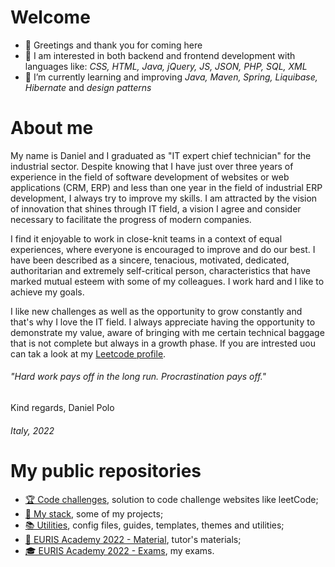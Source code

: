 # Welcome
- 👋 Greetings and thank you for coming here
- 👀 I am interested in both backend and frontend development with languages like: *CSS, HTML, Java, jQuery, JS, JSON, PHP, SQL, XML*
- 🌱 I’m currently learning and improving *Java, Maven, Spring, Liquibase, Hibernate* and *design patterns*

# About me
My name is Daniel and I graduated as "IT expert chief technician" for the industrial sector. Despite knowing that I have just over three years
of experience in the field of software development of websites or web applications (CRM, ERP) and less than one year in the field of industrial ERP development, I always
try to improve my skills. I am attracted by the vision of innovation that shines through IT field, a vision I agree and consider necessary to facilitate the progress
of modern companies.

I find it enjoyable to work in close-knit teams in a context of equal experiences, where everyone is encouraged to improve and do our best. I have been described
as a sincere, tenacious, motivated, dedicated, authoritarian and extremely self-critical person, characteristics that have marked mutual esteem with some of my 
colleagues. I work hard and I like to achieve my goals.

I like new challenges as well as the opportunity to grow constantly and that's why I love the IT field. I always appreciate having the opportunity to demonstrate my
value, aware of bringing with me certain technical baggage that is not complete but always in a growth phase. If you are intrested uou can tak a look at my [Leetcode profile](https://leetcode.com/D4NP/).

###### *"Hard work pays off in the long run. Procrastination pays off."*

Kind regards, Daniel Polo

###### Italy, 2022

# My public repositories
- [🏆 Code challenges](https://github.com/stars/danielPoloWork/lists/code-challenges), solution to code challenge websites like leetCode;
- [🚀 My stack](https://github.com/stars/danielPoloWork/lists/my-stack), some of my projects;
- [📚 Utilities](https://github.com/stars/danielPoloWork/lists/utilities), config files, guides, templates, themes and utilities;
- [📙 EURIS Academy 2022 - Material](https://github.com/stars/danielPoloWork/lists/euris-academy-2022-material), tutor's materials;
- [🎓 EURIS Academy 2022 - Exams](https://github.com/stars/danielPoloWork/lists/euris-academy-2022-exams), my exams. 
